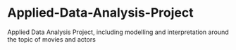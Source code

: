 # Applied-Data-Analysis-Project
Applied Data Analysis Project, including modelling and interpretation around the topic of movies and actors
